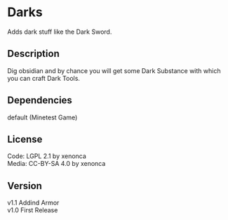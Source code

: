Darks
=========

Adds dark stuff like the Dark Sword.

Description
-----------
Dig obsidian and by chance you will get some Dark Substance with which you can craft Dark Tools.


Dependencies
--------------
default (Minetest Game)


License
---------

Code: LGPL 2.1 by xenonca  
Media: CC-BY-SA 4.0 by xenonca


Version
---------
v1.1 Addind Armor  
v1.0 First Release
